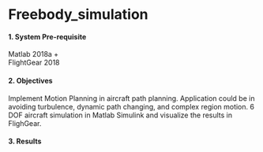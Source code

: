 # Freebody_simulation
#### 1. System Pre-requisite
  Matlab 2018a + \
  FlightGear 2018

#### 2. Objectives
  Implement Motion Planning in aircraft path planning. Application could be in avoiding turbulence, dynamic path changing, and complex region motion. 6 DOF aircraft simulation in Matlab Simulink and visualize the results in FlighGear.
  
#### 3. Results
  
